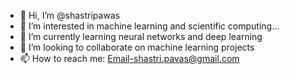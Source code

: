 - 👋 Hi, I’m @shastripawas
- 👀 I’m interested in machine learning and scientific computing...
- 🌱 I’m currently learning neural networks and deep learning   
- 💞️ I’m looking to collaborate on machine learning projects
- 📫 How to reach me: Email-shastri.pavas@gmail.com

<!---
shastripawas/shastripawas is a ✨ special ✨ repository because its `README.md` (this file) appears on your GitHub profile.
You can click the Preview link to take a look at your changes.
--->
